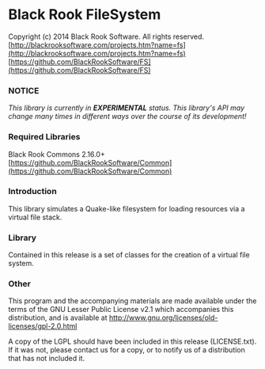 # Black Rook FileSystem

Copyright (c) 2014 Black Rook Software. All rights reserved.  
[http://blackrooksoftware.com/projects.htm?name=fs](http://blackrooksoftware.com/projects.htm?name=fs)  
[https://github.com/BlackRookSoftware/FS](https://github.com/BlackRookSoftware/FS)

### NOTICE

*This library is currently in **EXPERIMENTAL** status. This library's API
may change many times in different ways over the course of its development!* 

### Required Libraries

Black Rook Commons 2.16.0+  
[https://github.com/BlackRookSoftware/Common](https://github.com/BlackRookSoftware/Common)

### Introduction

This library simulates a Quake-like filesystem for loading resources via a 
virtual file stack.

### Library

Contained in this release is a set of classes for the creation of a virtual file system.

### Other

This program and the accompanying materials
are made available under the terms of the GNU Lesser Public License v2.1
which accompanies this distribution, and is available at
http://www.gnu.org/licenses/old-licenses/gpl-2.0.html

A copy of the LGPL should have been included in this release (LICENSE.txt).
If it was not, please contact us for a copy, or to notify us of a distribution
that has not included it. 
